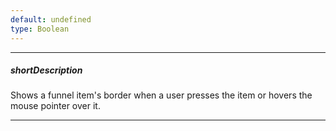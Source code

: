 ```yaml
---
default: undefined
type: Boolean
---
```

---
##### shortDescription
Shows a funnel item's border when a user presses the item or hovers the mouse pointer over it.

---
